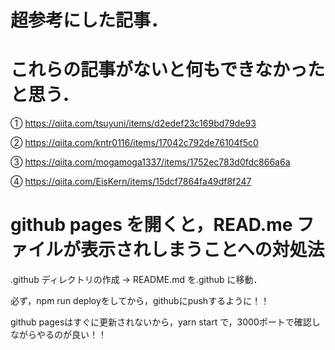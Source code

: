 # 超参考にした記事．
# これらの記事がないと何もできなかったと思う．

① https://qiita.com/tsuyuni/items/d2edef23c169bd79de93  

② https://qiita.com/kntr0116/items/17042c792de76104f5c0  

③ https://qiita.com/mogamoga1337/items/1752ec783d0fdc866a6a  

④ https://qiita.com/EisKern/items/15dcf7864fa49df8f247  

# github pages を開くと，READ.me ファイルが表示されしまうことへの対処法
.github ディレクトリの作成 → README.md を.github に移動．

必ず，npm run deployをしてから，githubにpushするように！！

github pagesはすぐに更新されないから，yarn start で，3000ポートで確認しながらやるのが良い！！

